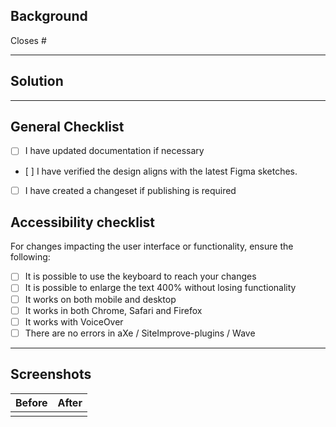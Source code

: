 <!-- filepath: /Users/asgeirhunshamar/Desktop/vy/spor/.github/pull_request_template.md -->
<!---
Thanks for creating a Pull Request! 🎉

✅ Keep your PR as small as possible.
📘 React component guide: https://spor.vy.no/guides/how-to-make-new-react-components
📦 How to make a changeset: https://spor.vy.no/guides/how-to-make-new-react-components#creating-a-pr-and-publish-package
💡 Preferably use Conventional Commits: https://www.conventionalcommits.org/en/v1.0.0/

🚀 Deploy to environments:
- Comment `.preview` to deploy to preview environment
- Comment `.deploy test` to deploy to test environment

This template serves as a guideline; feel free to remove sections that do not apply to your pull request.
-->

## Background

Closes # <!-- Github issue number -->

<!-- Why this task is needed, context, and problem it solves -->

---

## Solution

<!-- What has been done and why this approach was chosen -->

---

## General Checklist

- [ ] I have updated documentation if necessary
- [ ] I have verified the design aligns with the latest Figma sketches.
- [ ] I have created a changeset if publishing is required

## Accessibility checklist

For changes impacting the user interface or functionality, ensure the following:

- [ ] It is possible to use the keyboard to reach your changes
- [ ] It is possible to enlarge the text 400% without losing functionality
- [ ] It works on both mobile and desktop
- [ ] It works in both Chrome, Safari and Firefox
- [ ] It works with VoiceOver
- [ ] There are no errors in aXe / SiteImprove-plugins / Wave

---

## Screenshots

| Before | After |
| ------ | ----- |
|        |       |
